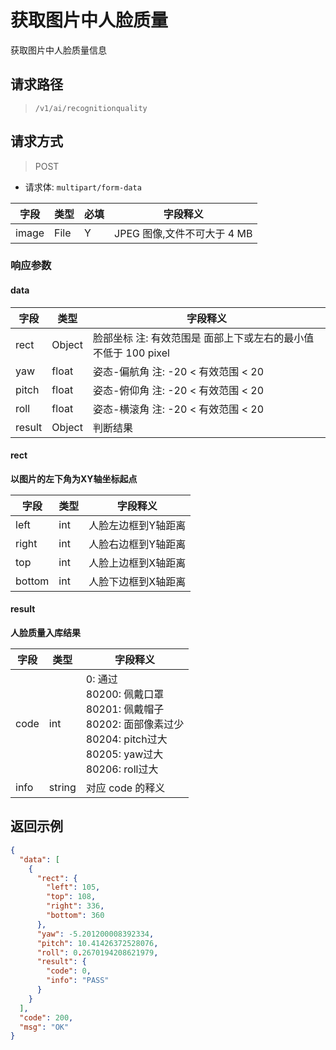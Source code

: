 # 获取图片中人脸质量
获取图片中人脸质量信息

## 请求路径

> `/v1/ai/recognitionquality`

## 请求方式

> POST

- 请求体: `multipart/form-data`

| 字段  | 类型 | 必填 | 字段释义                    |
| ----- | ---- | ---- | --------------------------- |
| image | File | Y    | JPEG 图像,文件不可大于 4 MB |

### 响应参数

#### data

| 字段      | 类型    | 字段释义                                                     |
| --------- | ------- | ------------------------------------------------------------ |
| rect      | Object  | 脸部坐标 注: 有效范围是 面部上下或左右的最小值不低于 100 pixel |
| yaw       | float   | 姿态-偏航角 注:   -20 < 有效范围 < 20                        |
| pitch     | float   | 姿态-俯仰角 注:   -20 < 有效范围 < 20                        |
| roll      | float   | 姿态-横滚角 注:   -20 < 有效范围 < 20                        |
| result    | Object  | 判断结果                                                     |

#### rect

**以图片的左下角为XY轴坐标起点**

| 字段  | 类型 | 字段释义            |
| ----- | ---- | ------------------- |
| left  | int  | 人脸左边框到Y轴距离 |
| right | int  | 人脸右边框到Y轴距离 |
| top   | int  | 人脸上边框到X轴距离 |
| bottom  | int  | 人脸下边框到X轴距离 |

#### result

**人脸质量入库结果**

| 字段  | 类型 | 字段释义            |
| ----- | ---- | ------------------- |
| code | int | 0: 通过<br/>80200: 佩戴口罩<br/>80201: 佩戴帽子<br/>80202: 面部像素过少<br/>80204: pitch过大<br/>80205: yaw过大<br/>80206: roll过大 |
| info | string | 对应 code 的释义 |


## 返回示例

```json
{
  "data": [
    {
      "rect": {
        "left": 105,
        "top": 108,
        "right": 336,
        "bottom": 360
      },
      "yaw": -5.201200008392334,
      "pitch": 10.41426372528076,
      "roll": 0.2670194208621979,
      "result": {
        "code": 0,
        "info": "PASS"
      }
    }
  ],
  "code": 200,
  "msg": "OK"
}
```